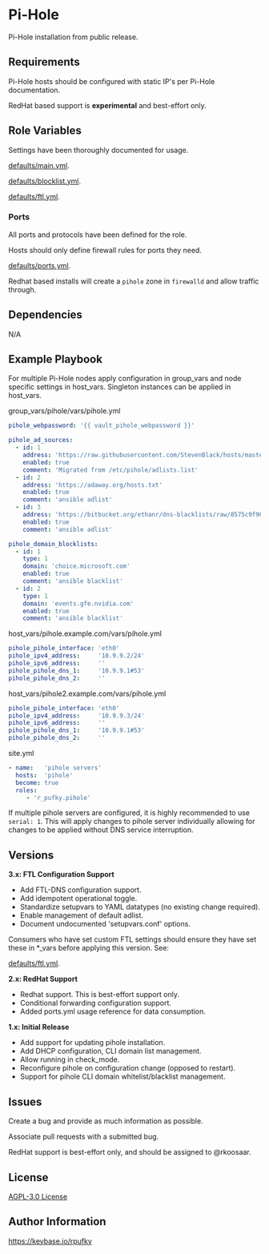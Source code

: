 # Pi-Hole
Pi-Hole installation from public release.

## Requirements
Pi-Hole hosts should be configured with static IP's per Pi-Hole documentation.

RedHat based support is **experimental** and best-effort only.

## Role Variables
Settings have been thoroughly documented for usage.

[defaults/main.yml](https://github.com/r-pufky/ansible_pihole/blob/main/defaults/main/main.yml).

[defaults/blocklist.yml](https://github.com/r-pufky/ansible_pihole/blob/main/defaults/main/blocklist.yml).

[defaults/ftl.yml](https://github.com/r-pufky/ansible_pihole/blob/main/defaults/main/ftl.yml).

### Ports
All ports and protocols have been defined for the role.

Hosts should only define firewall rules for ports they need.

[defaults/ports.yml](https://github.com/r-pufky/ansible_pihole/blob/main/defaults/main/ports.yml).

Redhat based installs will create a ``pihole`` zone in ``firewalld`` and allow
traffic through.

## Dependencies
N/A

## Example Playbook
For multiple Pi-Hole nodes apply configuration in group_vars and node specific
settings in host_vars. Singleton instances can be applied in host_vars.

group_vars/pihole/vars/pihole.yml
``` yaml
pihole_webpassword: '{{ vault_pihole_webpassword }}'

pihole_ad_sources:
  - id: 1
    address: 'https://raw.githubusercontent.com/StevenBlack/hosts/master/hosts'
    enabled: true
    comment: 'Migrated from /etc/pihole/adlists.list'
  - id: 2
    address: 'https://adaway.org/hosts.txt'
    enabled: true
    comment: 'ansible adlist'
  - id: 3
    address: 'https://bitbucket.org/ethanr/dns-blacklists/raw/8575c9f96e5b4a1308f2f12394abd86d0927a4a0/bad_lists/Mandiant_APT1_Report_Appendix_D.txt'
    enabled: true
    comment: 'ansible adlist'

pihole_domain_blocklists:
  - id: 1
    type: 1
    domain: 'choice.microsoft.com'
    enabled: true
    comment: 'ansible blacklist'
  - id: 2
    type: 1
    domain: 'events.gfe.nvidia.com'
    enabled: true
    comment: 'ansible blacklist'
```

host_vars/pihole.example.com/vars/pihole.yml
``` yaml
pihole_pihole_interface: 'eth0'
pihole_ipv4_address:     '10.9.9.2/24'
pihole_ipv6_address:     ''
pihole_pihole_dns_1:     '10.9.9.1#53'
pihole_pihole_dns_2:     ''
```

host_vars/pihole2.example.com/vars/pihole.yml
``` yaml
pihole_pihole_interface: 'eth0'
pihole_ipv4_address:     '10.9.9.3/24'
pihole_ipv6_address:     ''
pihole_pihole_dns_1:     '10.9.9.1#53'
pihole_pihole_dns_2:     ''
```

site.yml
``` yaml
- name:   'pihole servers'
  hosts:  'pihole'
  become: true
  roles:
     - 'r_pufky.pihole'
```
If multiple pihole servers are configured, it is highly recommended to use
`serial: 1`. This will apply changes to pihole server individually allowing for
changes to be applied without DNS service interruption.

## Versions

**3.x: FTL Configuration Support**
* Add FTL-DNS configuration support.
* Add idempotent operational toggle.
* Standardize setupvars to YAML datatypes (no existing change required).
* Enable management of default adlist.
* Document undocumented 'setupvars.conf' options.

Consumers who have set custom FTL settings should ensure they have set these in
*_vars before applying this version. See:

[defaults/ftl.yml](https://github.com/r-pufky/ansible_pihole/blob/main/defaults/main/ftl.yml).

**2.x: RedHat Support**
* Redhat support. This is best-effort support only.
* Conditional forwarding configuration support.
* Added ports.yml usage reference for data consumption.

**1.x: Initial Release**
* Add support for updating pihole installation.
* Add DHCP configuration, CLI domain list management.
* Allow running in check_mode.
* Reconfigure pihole on configuration change (opposed to restart).
* Support for pihole CLI domain whitelist/blacklist management.

## Issues
Create a bug and provide as much information as possible.

Associate pull requests with a submitted bug.

RedHat support is best-effort only, and should be assigned to @rkoosaar.

## License
[AGPL-3.0 License](https://github.com/r-pufky/ansible_pihole/blob/main/LICENSE)

## Author Information
https://keybase.io/rpufky
